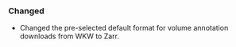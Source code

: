 ### Changed
- Changed the pre-selected default format for volume annotation downloads from WKW to Zarr.
